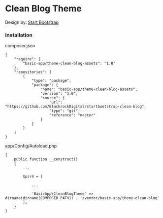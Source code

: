 # Clean Blog Theme

Design by: [Start Bootstrap](https://startbootstrap.com/)

### Installation

composer.json

~~~
{
    "require": {
        "basic-app/theme-clean-blog-assets": "1.0"
    },
    "repositories": [
        {
            "type": "package",
            "package": {
                "name": "basic-app/theme-clean-blog-assets",
                "version": "1.0",
                "source": {
                    "url": "https://github.com/BlackrockDigital/startbootstrap-clean-blog",
                    "type": "git",
                    "reference": "master"
                }
            }
        }
    ]
}
~~~

app/Config/Autoload.php

~~~
{
	public function __construct()
	{
        ...

		$psr4 = [

            ...

            'BasicApp\CleanBlogTheme' => dirname(dirname(COMPOSER_PATH)) . '/vendor/basic-app/theme-clean-blog'
		];
	}
}
~~~
